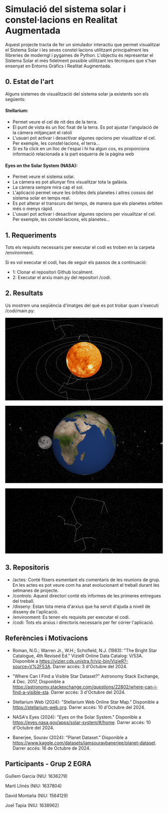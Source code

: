 # Simulació del sistema solar i constel·lacions en Realitat Augmentada

Aquest projecte tracta de fer un simulador interactiu que permet visualitzar el Sistema Solar i les seves constel·lacions utilitzant principalment
les llibreries de moderngl i pygames de Python. L'objectiu és representar el Sistema Solar el més fidelment possible utilitzant les tècniques que s'han ensenyat
en Entorns Gràfics i Realitat Augmentada.

## 0. Estat de l'art

Alguns sistemes de visualització del sistema solar ja existents son els següents:

#### Stellarium:
 - Permet veure el cel de nit des de la terra.
 - El punt de vista és un lloc fixat de la terra. Es pot ajustar l'angulació de la càmera mitjançant el ratolí
 - L'usuari pot activar i desactivar algunes opcions per visualitzar el cel. Per exemple, les constel·lacions, el terra...
 - Si es fa click en un lloc de l'espai i hi ha algun cos, es proporciona informació relacionada a la part esquerra de la pàgina web

#### Eyes on the Solar System (NASA):
 - Permet veure el sistema solar.
 - La càmera es pot allunyar fins visualitzar tota la galàxia.
 - La càmera sempre mira cap el sol.
 - L'aplicació permet veure les òrbites dels planetes i altres cossos del sistema solar en temps real.
 - Es pot alterar el transcurs del temps, de manera que els planetes orbiten més o menys ràpid.
 - L'usuari pot activar i desactivar algunes opcions per visualitzar el cel. Per exemple, les constel·lacions, els planetes...

## 1. Requeriments
Tots els requisits necessaris per executar el codi es troben en la carpeta /environment. 

Si es vol executar el codi, has de seguir els passos de a continuació:
* 1: Clonar el repositori Github localment. 
* 2: Executar el arxiu main.py del repositori /codi.

## 2. Resultats
Us mostrem una seqüència d'imatges del què es pot trobar quan s'executi /codi/main.py:

![Foto d'entrada](images/entrada2.png)

![Mode satèl·lit](images/planetes.png)

![Estrelles i constel·lacions](images/satellites2.png)


## 3. Repositoris 
* /actes: Conté fitxers esmentant els comentaris de les reunions de grup. En les actes es pot veure com ha anat evolucionant el treball durant les setmanes de projecte. 
* /controls: Aquest directori conté els informes de les primeres entregues del treball. 
* /disseny: Estan tota mena d'arxius que ha servit d'ajuda a nivell de disseny de l'aplicació. 
* /environment: Es tenen els requisits per executar el codi.
* /codi: Tots els arxius i directoris necessaris per fer córrer l'aplicació.


## Referències i Motivacions
* Roman, N.G.; Warren Jr., W.H.; Schofield, N.J. (1983): "The Bright Star Catalogue, 4th Revised Ed." VizieR Online Data Catalog: V/53A. Disponible a https://vizier.cds.unistra.fr/viz-bin/VizieR?-source=V%2F53A. Darrer accés: 3 d'Octubre del 2024.

* "Where Can I Find a Visible Star Dataset?" Astronomy Stack Exchange, 4 Dec. 2017, Disponible a https://astronomy.stackexchange.com/questions/22802/where-can-i-find-a-visible-sta. Darrer accés: 3 d'Octubre del 2024.
  
* Stellarium Web (2024): "Stellarium Web Online Star Map." Disponible a https://stellarium-web.org. Darrer accés: 10 d'Octubre del 2024.
  
* NASA's Eyes (2024): "Eyes on the Solar System." Disponible a https://eyes.nasa.gov/apps/solar-system/#/home. Darrer accés: 10 d'Octubre del 2024.

* Banerjee, Sourav (2024): "Planet Dataset." Disponible a https://www.kaggle.com/datasets/iamsouravbanerjee/planet-dataset. Darrer accés: 16 de Octubre de 2024.


## Participants - Grup 2 EGRA
Guillem Garcia (NIU: 1636279)

Martí Llinés (NIU: 1637804)

David Montaña (NIU: 1564129)

Joel Tapia (NIU: 1638962)




